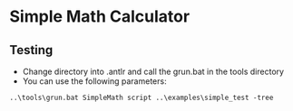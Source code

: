 # Simple Math Calculator

## Testing

* Change directory into .antlr and call the grun.bat in the tools directory
* You can use the following parameters:
```
..\tools\grun.bat SimpleMath script ..\examples\simple_test -tree
```